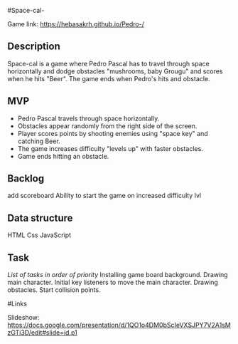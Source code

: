 #Space-cal- 


Game link: https://hebasakrh.github.io/Pedro-/

## Description
Space-cal is a game where Pedro Pascal has to travel through space horizontally and dodge obstacles "mushrooms, baby Grougu" and scores when he hits "Beer". The game ends when Pedro's hits and obstacle.


## MVP

 - Pedro Pascal travels through space horizontally.
 - Obstacles appear randomly from the right side of the screen. 
 - Player scores points by shooting enemies using "space key" and catching Beer.  
 - The game increases difficulty "levels up" with faster obstacles.
 - Game ends hitting an obstacle. 

## Backlog

add scoreboard
Ability to start the game on increased difficulty lvl


## Data structure

HTML
Css
JavaScript




## Task
_List of tasks in order of priority_
Installing game board background.
Drawing main character. 
Initial key listeners to move the main character. 
Drawing obstacles.
Start collision points. 


#Links 

Slideshow: https://docs.google.com/presentation/d/1QO1o4DM0bScIeVXSJPY7V2A1sMzGTi3D/edit#slide=id.p1

